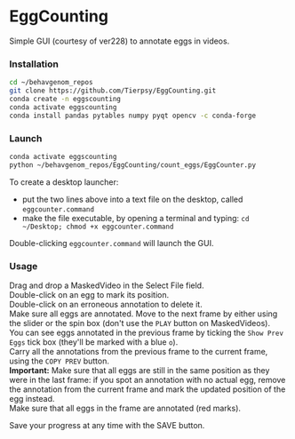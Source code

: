 # EggCounting

Simple GUI (courtesy of ver228) to annotate eggs in videos.

### Installation
``` bash
cd ~/behavgenom_repos
git clone https://github.com/Tierpsy/EggCounting.git
conda create -n eggscounting
conda activate eggscounting
conda install pandas pytables numpy pyqt opencv -c conda-forge
```

### Launch
```bash
conda activate eggscounting
python ~/behavgenom_repos/EggCounting/count_eggs/EggCounter.py
```
To create a desktop launcher:
* put the two lines above into a text file on the desktop, called `eggcounter.command`
* make the file executable, by opening a terminal and typing: `cd ~/Desktop; chmod +x eggcounter.command`

Double-clicking `eggcounter.command` will launch the GUI.

### Usage
Drag and drop a MaskedVideo in the Select File field.  
Double-click on an egg to mark its position.  
Double-click on an erroneous annotation to delete it.  
Make sure all eggs are annotated.
Move to the next frame by either using the slider or the spin box (don't use the `PLAY` button on MaskedVideos).  
You can see eggs annotated in the previous frame by ticking the `Show Prev Eggs` tick box (they'll be marked with a blue `o`).  
Carry all the annotations from the previous frame to the current frame, using the `COPY PREV` button.  
**Important:** Make sure that all eggs are still in the same position as they were in the last frame: if you spot an annotation with no actual egg, remove the annotation from the current frame and mark the updated position of the egg instead.  
Make sure that all eggs in the frame are annotated (red marks).

Save your progress at any time with the SAVE button.
